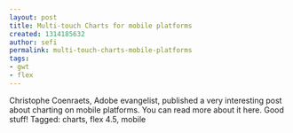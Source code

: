 ```yaml
---
layout: post
title: Multi-touch Charts for mobile platforms
created: 1314185632
author: sefi
permalink: multi-touch-charts-mobile-platforms
tags:
- gwt
- flex
---
```

Christophe Coenraets, Adobe evangelist, published a very interesting post about charting on mobile platforms. You can read more about it here. Good stuff! Tagged: charts, flex 4.5, mobile<img alt="" border="0" src="http://stats.wordpress.com/b.gif?host=flexblackbelt.wordpress.com&blog=5633522&post=516&subd=flexblackbelt&ref=&feed=1" width="1" height="1" />
